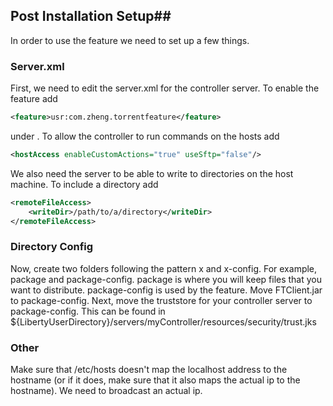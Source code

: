 ## Post Installation Setup##

In order to use the feature we need to set up a few things.

### Server.xml

First, we need to edit the server.xml for the controller server. To enable the feature add
```xml
<feature>usr:com.zheng.torrentfeature</feature>
``` 
under <featureManager>. To allow the controller to run commands on the hosts add 
```xml
<hostAccess enableCustomActions="true" useSftp="false"/>
```
 We also need the server to be able to write to directories on the host machine. To include a directory add 
```xml
<remoteFileAccess>
    <writeDir>/path/to/a/directory</writeDir>
</remoteFileAccess>
```

### Directory Config

Now, create two folders following the pattern x and x-config. For example, package and package-config. package is where you will keep files that you want to distribute. package-config is used by the feature. Move FTClient.jar to package-config. Next, move the truststore for your controller server to package-config. This can be found in ${LibertyUserDirectory}/servers/myController/resources/security/trust.jks


### Other
Make sure that /etc/hosts doesn't map the localhost address to the hostname (or if it does, make sure that it also maps the actual ip to the hostname). We need to broadcast an actual ip. 
